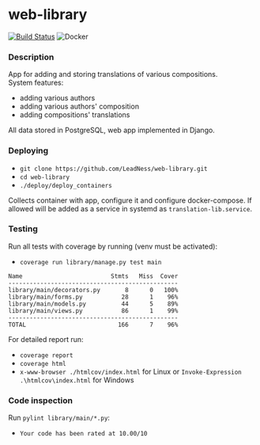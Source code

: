 # web-library

[![Build Status](https://travis-ci.com/LeadNess/web-library.svg?branch=master)](https://travis-ci.com/LeadNess/web-library)
![Docker](https://github.com/LeadNess/web-library/workflows/Docker/badge.svg)


### Description  

App for adding and storing translations of various compositions.  
System features:
- adding various authors
- adding various authors' composition
- adding compositions' translations

All data stored in PostgreSQL, web app implemented in Django.

### Deploying

- ```git clone https://github.com/LeadNess/web-library.git```
- ```cd web-library```
- ```./deploy/deploy_containers```

Collects container with app, configure it and configure docker-compose. If allowed will be added as a service in systemd as ```translation-lib.service```.

### Testing    
Run all tests with coverage by running (venv must be activated):   
- ```coverage run library/manage.py test main```

```
Name                         Stmts   Miss  Cover
------------------------------------------------
library/main/decorators.py       8      0   100%
library/main/forms.py           28      1    96%
library/main/models.py          44      5    89%
library/main/views.py           86      1    99%
------------------------------------------------
TOTAL                          166      7    96%
```
For detailed report run:
- ```coverage report```  
- ```coverage html```  
- ```x-www-browser ./htmlcov/index.html``` for Linux or ```Invoke-Expression .\htmlcov\index.html``` for Windows

### Code inspection

Run ```pylint library/main/*.py```:  
- ```Your code has been rated at 10.00/10```